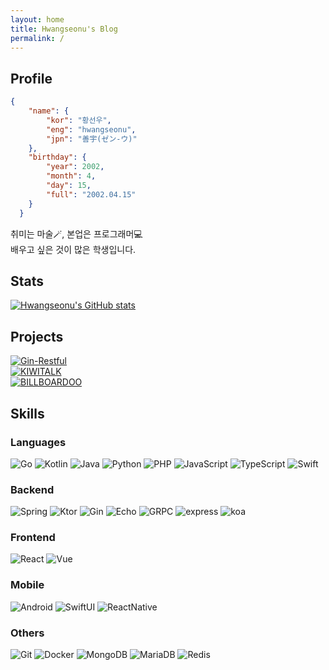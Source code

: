 ```yaml
---
layout: home
title: Hwangseonu's Blog
permalink: /
---
```


## Profile
```json
{
    "name": {
        "kor": "황선우",
        "eng": "hwangseonu",
        "jpn": "善宇(ゼン-ウ)"
    },
    "birthday": {
        "year": 2002,
        "month": 4,
        "day": 15,
        "full": "2002.04.15"
    }
  }
```

취미는 마술🪄, 본업은 프로그래머💻  
배우고 싶은 것이 많은 학생입니다.

## Stats
[![Hwangseonu's GitHub stats](https://github-readme-stats.vercel.app/api?username=hwangseonu&show_icons=true&theme=codeSTACKr)](https://github.com/hwangseonu)

## Projects

[![Gin-Restful](https://img.shields.io/badge/GinRestful-29BEB0?style=for-the-badge&logo=go&logoColor=fff)](https://github.com/hwangseonu/gin-restful)  
[![KIWITALK](https://img.shields.io/badge/KIWITALK-F0DB4F?style=for-the-badge&logo=JavaScript&logoColor=fff)](https://github.com/KiwiTalk/KiwiTalk)  
[![BILLBOARDOO](https://img.shields.io/badge/BILLBOARDOO-EF4444?style=for-the-badge&logo=React&logoColor=fff)](https://github.com/hwangseonu/libre-billboardoo-frontend)  

## Skills

### Languages
![Go](https://img.shields.io/badge/Go-29BEB0?style=for-the-badge&logo=go&logoColor=fff)
![Kotlin](https://img.shields.io/badge/Kotlin-B125EA?style=for-the-badge&logo=kotlin&logoColor=fff)
![Java](https://img.shields.io/badge/Java-f89820?style=for-the-badge&logo=openjdk&logoColor=fff)
![Python](https://img.shields.io/badge/Python-306998?style=for-the-badge&logo=python&logoColor=fff)
![PHP](https://img.shields.io/badge/Php-8993be?style=for-the-badge&logo=php&logoColor=fff)
![JavaScript](https://img.shields.io/badge/JavaScript-F0DB4F?style=for-the-badge&logo=javascript&logoColor=fff)
![TypeScript](https://img.shields.io/badge/TypeScript-007acc?style=for-the-badge&logo=typescript&logoColor=fff)
![Swift](https://img.shields.io/badge/Swift-dd5f28?style=for-the-badge&logo=swift&logoColor=fff)

### Backend
![Spring](https://img.shields.io/badge/Spring-5e8d5a?style=for-the-badge&logo=spring&logoColor=fff)
![Ktor](https://img.shields.io/badge/Ktor-B125EA?style=for-the-badge&logo=kotlin&logoColor=fff)
![Gin](https://img.shields.io/badge/gin-29BEB0?style=for-the-badge&logo=go&logoColor=fff)
![Echo](https://img.shields.io/badge/echo-29BEB0?style=for-the-badge&logo=go&logoColor=fff)
![GRPC](https://img.shields.io/badge/gRPC-29BEB0?style=for-the-badge&logo=go&logoColor=fff)
![express](https://img.shields.io/badge/express-3c873a?style=for-the-badge&logo=express&logoColor=fff)
![koa](https://img.shields.io/badge/koa-EF4444?style=for-the-badge&logo=koa&logoColor=fff)

### Frontend
![React](https://img.shields.io/badge/React-61DBFB?style=for-the-badge&logo=react&logoColor=fff)
![Vue](https://img.shields.io/badge/Vue-41b883?style=for-the-badge&logo=vuedotjs&logoColor=fff)

### Mobile
![Android](https://img.shields.io/badge/Android-3DDC84?style=for-the-badge&logo=android&logoColor=fff)
![SwiftUI](https://img.shields.io/badge/SwiftUI-dd5f28?style=for-the-badge&logo=swift&logoColor=fff)
![ReactNative](https://img.shields.io/badge/ReactNative-61DBFB?style=for-the-badge&logo=React&logoColor=fff)

### Others
![Git](https://img.shields.io/badge/Git-f1502f?style=for-the-badge&logo=Git&logoColor=fff)
![Docker](https://img.shields.io/badge/Docker-0db7ed?style=for-the-badge&logo=Docker&logoColor=fff)
![MongoDB](https://img.shields.io/badge/MongoDB-4db33d?style=for-the-badge&logo=MongoDB&logoColor=fff)
![MariaDB](https://img.shields.io/badge/MariaDB-00758f?style=for-the-badge&logo=MariaDB&logoColor=fff)
![Redis](https://img.shields.io/badge/Redis-d82c20?style=for-the-badge&logo=Redis&logoColor=fff)
